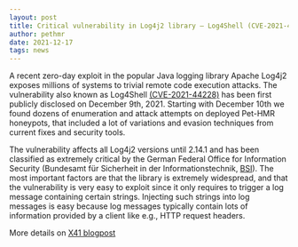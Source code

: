 ```yaml
---
layout: post
title: Critical vulnerability in Log4j2 library – Log4Shell (CVE-2021-44228)
author: pethmr
date: 2021-12-17
tags: news
---
```


A recent zero-day exploit in the popular Java logging library Apache Log4j2
exposes millions of systems to trivial remote code execution attacks. The
vulnerability also known as Log4Shell [(CVE-2021-44228)](https://cve.mitre.org/cgi-bin/cvename.cgi?name=CVE-2021-44228) has been first
publicly disclosed on December 9th, 2021. Starting with December 10th we found 
dozens of enumeration and attack attempts  on deployed Pet-HMR honeypots, 
that included a lot of variations and evasion techniques from current fixes and security tools.

The vulnerability affects all Log4j2 versions until 2.14.1 and has been classified
as extremely critical by the German Federal Office for Information Security
(Bundesamt für Sicherheit in der Informationstechnik, [BSI](https://www.bsi.bund.de/SharedDocs/Cybersicherheitswarnungen/DE/2021/2021-549177-1032.pdf)).
The most important factors are that the library is extremely widespread, 
and that the vulnerability is very easy to exploit since it only requires 
to trigger a log message containing certain strings. 
Injecting such strings into log messages is easy because log messages 
typically contain lots of information provided by a client like e.g., HTTP request headers.

More details on [X41 blogpost](https://x41-dsec.de/pethmr/log4shell/)
